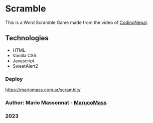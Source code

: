 # Scramble
This is a Word Scramble Game made from the video of [CodingNepal](https://www.youtube.com/watch?v=4-s3g_fU7Vg).

## Technologies
- HTML.
- Vanilla CSS.
- Javascript.
- SweetAlert2

### Deploy
https://mariomass.com.ar/scramble/

### Author: Mario Massonnat - [MarucoMass](https://github.com/MarucoMass)

### 2023 
